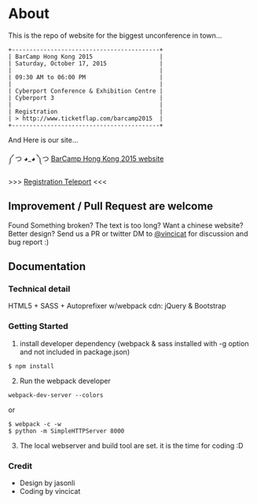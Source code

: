 # About
This is the repo of website for the biggest unconference in town...
```
+------------------------------------------+
| BarCamp Hong Kong 2015                   |
| Saturday, October 17, 2015               |
|                                          |
| 09:30 AM to 06:00 PM                     |
|                                          |
| Cyberport Conference & Exhibition Centre |
| Cyberport 3                              |
|                                          |
| Registration                             |
| > http://www.ticketflap.com/barcamp2015  |
+------------------------------------------+
```
And Here is our site...

༼ つ ◕\_◕ ༽つ  [BarCamp Hong Kong 2015 website](http://barcamp.hk)

\>\>\> [Registration Teleport](http://www.ticketflap.com/barcamp2015) <<<


## Improvement / Pull Request are welcome
Found Something broken? The text is too long? Want a chinese website? Better design? Send us a PR or twitter DM to [@vincicat](http://twitter.com/vincicat) for discussion and bug report :)

## Documentation
### Technical detail
HTML5 + SASS + Autoprefixer w/webpack
cdn: jQuery & Bootstrap

### Getting Started
1. install developer dependency (webpack & sass installed with -g option and not included in package.json)
  ```
  $ npm install
  ```
2. Run the webpack developer
  ```
  webpack-dev-server --colors
  ```

  or

  ```
  $ webpack -c -w
  $ python -m SimpleHTTPServer 8000
  ```
3. The local webserver and build tool are set. it is the time for coding :D

### Credit
- Design by jasonli
- Coding by vincicat
